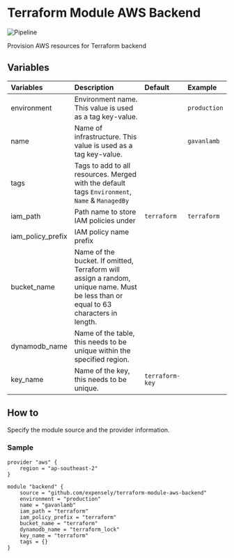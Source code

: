 # Terraform Module AWS Backend

![Pipeline](https://github.com/cupel-co/terraform-module-aws-backend/actions/workflows/release.yml/badge.svg?event=pull_request&branch=main)


Provision AWS resources for Terraform backend

## Variables
| Variables         | Description                                                                                                                                                                                                                                                                               | Default         | Example                  |
|:------------------|:------------------------------------------------------------------------------------------------------------------------------------------------------------------------------------------------------------------------------------------------------------------------------------------|:----------------|:-------------------------|
| environment       | Environment name. This value is used as a tag key-value.                                                                                                                                                                                                                                  |                 | `production`             |
| name              | Name of infrastructure. This value is used as a tag key-value.                                                                                                                                                                                                                            |                 | `gavanlamb`              |
| tags              | Tags to add to all resources. Merged with the default tags `Environment`, `Name` & `ManagedBy`                                                                                                                                                                                            |                 |                          |
| iam_path          | Path name to store IAM policies under                                                                                                                                                                                                                                                     | `terraform`     | `terraform`              |
| iam_policy_prefix | IAM policy name prefix                                                                                                                                                                                                                                                                    |                 |                          |
| bucket_name       | Name of the bucket. If omitted, Terraform will assign a random, unique name. Must be less than or equal to 63 characters in length.                                                                                                                                                       |                 |                          |
| dynamodb_name     | Name of the table, this needs to be unique within the specified region.                                                                                                                                                                                                                   |                 |                          |
| key_name          | Name of the key, this needs to be unique.                                                                                                                                                                                                                                                 | `terraform-key` |                          |

## How to
Specify the module source and the provider information.

### Sample
```hcl
provider "aws" {
    region = "ap-southeast-2"
}

module "backend" {
    source = "github.com/expensely/terraform-module-aws-backend"
    environment = "production"
    name = "gavanlamb"
    iam_path = "terraform"
    iam_policy_prefix = "terraform"
    bucket_name = "terraform"
    dynamodb_name = "terraform_lock"
    key_name = "terraform"
    tags = {}
}
```
